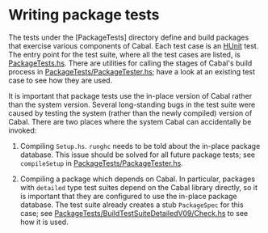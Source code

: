 Writing package tests
=====================

The tests under the [PackageTests] directory define and build packages
that exercise various components of Cabal. Each test case is an [HUnit]
test. The entry point for the test suite, where all the test cases are
listed, is [PackageTests.hs]. There are utilities for calling the stages
of Cabal's build process in [PackageTests/PackageTester.hs]; have a look
at an existing test case to see how they are used.

It is important that package tests use the in-place version of Cabal
rather than the system version. Several long-standing bugs in the test
suite were caused by testing the system (rather than the newly compiled)
version of Cabal. There are two places where the system Cabal can
accidentally be invoked:

1. Compiling `Setup.hs`. `runghc` needs to be told about the in-place
   package database. This issue should be solved for all future package
   tests; see `compileSetup` in [PackageTests/PackageTester.hs].

2. Compiling a package which depends on Cabal. In particular, packages
   with `detailed` type test suites depend on the Cabal library directly,
   so it is important that they are configured to use the in-place
   package database. The test suite already creates a stub `PackageSpec`
   for this case; see [PackageTests/BuildTestSuiteDetailedV09/Check.hs]
   to see how it is used.

[HUnit]: http://hackage.haskell.org/package/HUnit
[PackageTests.hs]: PackageTests.hs
[PackageTests/PackageTester.hs]: PackageTests/PackageTester.hs
[PackageTests/BuildTestSuiteDetailedV09/Check.hs]: PackageTests/BuildTestSuiteDetailedV09/Check.hs